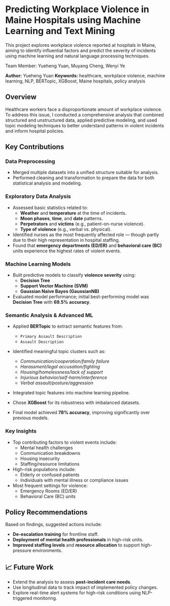 # Predicting Workplace Violence in Maine Hospitals using Machine Learning and Text Mining

This project explores workplace violence reported at hospitals in Maine, aiming to identify influential factors and predict the severity of incidents using machine learning and natural language processing techniques.

Team Member: Yueheng Yuan, Muyang Cheng, Wenyi Ye

**Author:** Yueheng Yuan
**Keywords:** healthcare, workplace violence, machine learning, NLP, BERTopic, XGBoost, Maine hospitals, policy analysis

## Overview

Healthcare workers face a disproportionate amount of workplace violence. To address this issue, I conducted a comprehensive analysis that combined structured and unstructured data, applied predictive modeling, and used topic modeling techniques to better understand patterns in violent incidents and inform hospital policies.

## Key Contributions

### Data Preprocessing
- Merged multiple datasets into a unified structure suitable for analysis.
- Performed cleaning and transformation to prepare the data for both statistical analysis and modeling.

### Exploratory Data Analysis
- Assessed basic statistics related to:
  - **Weather** and **temperature** at the time of incidents.
  - **Moon phases**, **time**, and **date** patterns.
  - **Perpetrators** and **victims** (e.g., patient-on-nurse violence).
  - **Type of violence** (e.g., verbal vs. physical).
- Identified nurses as the most frequently affected role — though partly due to their high representation in hospital staffing.
- Found that **emergency departments (ED/ER)** and **behavioral care (BC)** units experience the highest rates of violent events.

### Machine Learning Models
- Built predictive models to classify **violence severity** using:
  - **Decision Tree**
  - **Support Vector Machine (SVM)**
  - **Gaussian Naive Bayes (GaussianNB)**
- Evaluated model performance; initial best-performing model was **Decision Tree** with **69.5% accuracy**.

### Semantic Analysis & Advanced ML
- Applied **BERTopic** to extract semantic features from:
  - `Primary Assault Description`
  - `Assault Description`
- Identified meaningful topic clusters such as:
  - *Communication/cooperation/family failure*
  - *Harassment/legal accusation/fighting*
  - *Housing/homelessness/lack of support*
  - *Injurious behavior/self-harm/interference*
  - *Verbal assault/posture/aggression*

- Integrated topic features into machine learning pipeline.
- Chose **XGBoost** for its robustness with imbalanced datasets.
- Final model achieved **78% accuracy**, improving significantly over previous models.

### Key Insights
- Top contributing factors to violent events include:
  - Mental health challenges
  - Communication breakdowns
  - Housing insecurity
  - Staffing/resource limitations
- High-risk populations include:
  - Elderly or confused patients
  - Individuals with mental illness or compliance issues
- Most frequent settings for violence:
  - Emergency Rooms (ED/ER)
  - Behavioral Care (BC) units

## Policy Recommendations
Based on findings, suggested actions include:
- **De-escalation training** for frontline staff.
- **Deployment of mental health professionals** in high-risk units.
- **Improved staffing levels** and **resource allocation** to support high-pressure environments.

## 📈 Future Work
- Extend the analysis to assess **post-incident care needs**.
- Use longitudinal data to track impact of implemented policy changes.
- Explore real-time alert systems for high-risk conditions using NLP-triggered monitoring.
